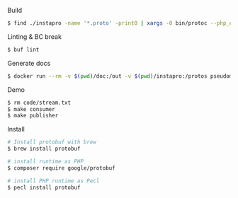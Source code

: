 Build
```bash
$ find ./instapro -name '*.proto' -print0 | xargs -0 bin/protoc --php_out=./demo/messages
```

Linting & BC break
```bash
$ buf lint
```

Generate docs
```bash
$ docker run --rm -v $(pwd)/doc:/out -v $(pwd)/instapro:/protos pseudomuto/protoc-gen-doc find ./protos -name '*.proto' -print0 | xargs -0 bin/protoc --plugin_name=doc --plugin_out=./out
```

Demo
```bash
$ rm code/stream.txt
$ make consumer
$ make publisher
```

Install
```bash
# Install protobuf with brew
$ brew install protobuf

# install runtime as PHP
$ composer require google/protobuf

# install PHP runtime as Pecl
$ pecl install protobuf
```
